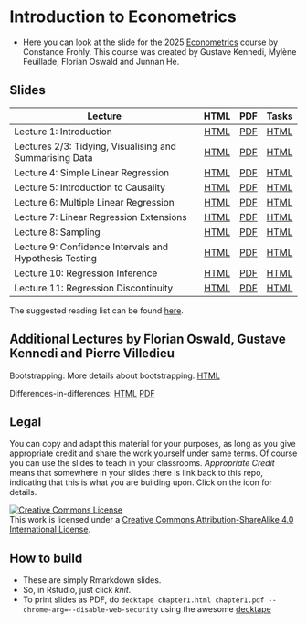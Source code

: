 # Introduction to Econometrics

* Here you can look at the slide for the 2025 [Econometrics](https://github.com/Frohly-Constance/Course_Econometrics) course by Constance Frohly. This course was created by Gustave Kennedi, Mylène Feuillade, Florian Oswald and Junnan He.


## Slides

| Lecture | HTML | PDF | Tasks |
|---------|:----:|:---:|-------|
| Lecture 1: Introduction | [HTML](https://raw.githack.com/Frohly-Constance/Course_Econometrics/master/chapter_intro/Deck1_Intro.html) | [PDF](https://rawcdn.githack.com/Frohly-Constance/Course_Econometrics/master/chapter_intro/Deck1.pdf) | [HTML](https://raw.githack.com/Frohly-Constance/Course_Econometrics/master/chapter_intro/tasks/intro_tasks.html) |
| Lectures 2/3: Tidying, Visualising and Summarising Data | [HTML](https://raw.githack.com/Frohly-Constance/Course_Econometrics/master/chapter_tidy/Deck2_Tidy.html) | [PDF](https://rawcdn.githack.com/Frohly-Constance/Course_Econometrics/master/chapter_tidy/Deck2_Tidy.pdf) | [HTML](https://raw.githack.com/Frohly-Constance/Course_Econometrics/master/chapter_tidy/tasks/Task2_Tidy.html)  |
| Lecture 4: Simple Linear Regression | [HTML](https://raw.githack.com/Frohly-Constance/Course_Econometrics/master/chapter_slr/Deck3_slr.html) | [PDF](https://rawcdn.githack.com/Frohly-Constance/Course_Econometrics/master/chapter_slr/Deck3_slr.pdf) | [HTML](https://raw.githack.com/Frohly-Constance/Course_Econometrics/master/chapter_slr/tasks/Task3_slr.html)  |
| Lecture 5: Introduction to Causality | [HTML](https://raw.githack.com/Frohly-Constance/Course_Econometrics/master/chapter_causality/Deck4_Causality.html) | [PDF](https://rawcdn.githack.com/Frohly-Constance/Course_Econometrics/master/chapter_causality/Deck4_Causality.pdf) | [HTML](https://raw.githack.com/Frohly-Constance/Course_Econometrics/master/chapter_causality/tasks/Task4_Causality.html) |
| Lecture 6: Multiple Linear Regression | [HTML](https://raw.githack.com/Frohly-Constance/Course_Econometrics/master/chapter_mlr/Deck5_mlr.html) | [PDF](https://rawcdn.githack.com/Frohly-Constance/Course_Econometrics/master/chapter_mlr/Deck5_mlr.pdf)  | [HTML](https://raw.githack.com/Frohly-Constance/Course_Econometrics/master/chapter_mlr/tasks/Task5_mlr.html) |
| Lecture 7: Linear Regression Extensions | [HTML](https://raw.githack.com/Frohly-Constance/Course_Econometrics/master/chapter_regext/Deck6_regext.html) | [PDF](https://rawcdn.githack.com/Frohly-Constance/Course_Econometrics/master/chapter_regext/Deck6_regext.pdf)  | [HTML](https://raw.githack.com/Frohly-Constance/Course_Econometrics/master/chapter_regext/tasks/Task6_regext.html)  |
| Lecture 8: Sampling | [HTML](https://raw.githack.com/Frohly-Constance/Course_Econometrics/master/chapter_sampling/chapter_sampling.html) | [PDF](https://rawcdn.githack.com/Frohly-Constance/Course_Econometrics/master/chapter_sampling/chapter_sampling.pdf) | [HTML](https://raw.githack.com/Frohly-Constance/Course_Econometrics/master/chapter_sampling/tasks/sampling_tasks.html)  |
| Lecture 9: Confidence Intervals and Hypothesis Testing | [HTML](https://raw.githack.com/Frohly-Constance/Course_Econometrics/master/chapter_ci_hyptest/chapter_ci_hyptest.html) | [PDF](https://rawcdn.githack.com/Frohly-Constance/Course_Econometrics/master/chapter_ci_hyptest/chapter_ci_hyptest.pdf) | [HTML]()  |
| Lecture 10: Regression Inference | [HTML](https://raw.githack.com/Frohly-Constance/Course_Econometrics/master/chapter_reginference/reg_inference.html) | [PDF](https://rawcdn.githack.com/Frohly-Constance/Course_Econometrics/master/chapter_reginference/reg_inference.pdf) | [HTML](https://raw.githack.com/Frohly-Constance/Course_Econometrics/master/chapter_reginference/tasks/reginference_tasks.html) |
| Lecture 11: Regression Discontinuity | [HTML](https://raw.githack.com/Frohly-Constance/Course_Econometrics/master/chapter-RDD/RDD.html) | [PDF](https://rawcdn.githack.com/Frohly-Constance/Course_Econometrics/master/chapter-RDD/RDD.pdf)  | [HTML]() |

The suggested reading list can be found [here](https://github.com/Frohly-Constance/Course_Econometrics/blob/master/syllabus.md).

## Additional Lectures by Florian Oswald, Gustave Kennedi and Pierre Villedieu

Bootstrapping: More details about bootstrapping. [HTML](https://raw.githack.com/ScPoEcon/ScPoEconometrics-Slides/master/chapter_bootstrap/boostrap.html)

Differences-in-differences:
[HTML](https://raw.githack.com/ScPoEcon/ScPoEconometrics-Slides/master/chapter_did/chapter_did.html) [PDF](https://rawcdn.githack.com/ScPoEcon/ScPoEconometrics-Slides/master/chapter_did/chapter_did.pdf)

## Legal

You can copy and adapt this material for your purposes, as long as you give appropriate credit and share the work yourself  under same terms. Of course you can use the slides to teach in your classrooms. *Appropriate Credit* means that somewhere in your slides there is link back to this repo, indicating that this is what you are building upon. Click on the icon for details.

<a rel="license" href="http://creativecommons.org/licenses/by-sa/4.0/"><img alt="Creative Commons License" style="border-width:0" src="https://i.creativecommons.org/l/by-sa/4.0/88x31.png" /></a><br />This work is licensed under a <a rel="license" href="http://creativecommons.org/licenses/by-sa/4.0/">Creative Commons Attribution-ShareAlike 4.0 International License</a>.

## How to build

* These are simply Rmarkdown slides.
* So, in Rstudio, just click *knit*.
* To print slides as PDF, do 
```decktape chapter1.html chapter1.pdf --chrome-arg=--disable-web-security```
using the awesome [decktape](https://github.com/astefanutti/decktape)
